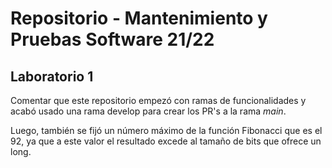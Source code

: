 # Repositorio - Mantenimiento y Pruebas Software 21/22
## Laboratorio 1
Comentar que este repositorio empezó con ramas de funcionalidades y acabó usado una rama develop para crear los PR's a la rama _main_.

Luego, también se fijó un número máximo de la función Fibonacci que es el 92, ya que a este valor el resultado excede al tamaño de bits que ofrece un long.